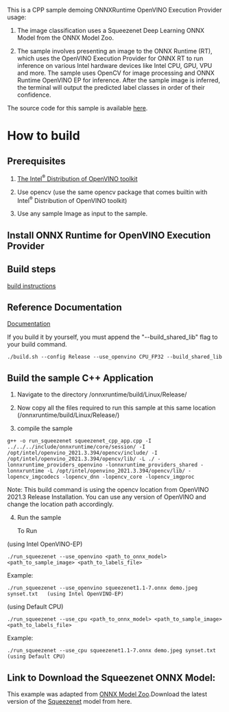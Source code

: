 This is a CPP sample demoing ONNXRuntime OpenVINO Execution Provider usage:

1. The image classification uses a Squeezenet Deep Learning ONNX Model from the ONNX Model Zoo.

2. The sample involves presenting an image to the ONNX Runtime (RT), which uses the OpenVINO Execution Provider for ONNX RT to run inference on various Intel hardware devices like Intel CPU, GPU, VPU and more. The sample uses OpenCV for image processing and ONNX Runtime OpenVINO EP for inference. After the sample image is inferred, the terminal will output the predicted label classes in order of their confidence.

The source code for this sample is available [here](https://github.com/microsoft/onnxruntime/tree/master/samples/c_cxx/OpenVINO_EP_samples/squeezenet_classification).

# How to build

## Prerequisites
1. [The Intel<sup>®</sup> Distribution of OpenVINO toolkit](https://docs.openvinotoolkit.org/latest/index.html)

2. Use opencv (use the same opencv package that comes builtin with Intel<sup>®</sup> Distribution of OpenVINO toolkit)

3. Use any sample Image as input to the sample.

## Install ONNX Runtime for OpenVINO Execution Provider

## Build steps
[build instructions](https://www.onnxruntime.ai/docs/reference/execution-providers/OpenVINO-ExecutionProvider.html#build)


## Reference Documentation
[Documentation](https://www.onnxruntime.ai/docs/reference/execution-providers/OpenVINO-ExecutionProvider.html)

If you build it by yourself, you must append the "--build_shared_lib" flag to your build command. 
```
./build.sh --config Release --use_openvino CPU_FP32 --build_shared_lib 
```

## Build the sample C++ Application

1. Navigate to the directory /onnxruntime/build/Linux/Release/

2. Now copy all the files required to run this sample at this same location (/onnxruntime/build/Linux/Release/)

3. compile the sample

```
g++ -o run_squeezenet squeezenet_cpp_app.cpp -I ../../../include/onnxruntime/core/session/ -I /opt/intel/openvino_2021.3.394/opencv/include/ -I /opt/intel/openvino_2021.3.394/opencv/lib/ -L ./ -lonnxruntime_providers_openvino -lonnxruntime_providers_shared -lonnxruntime -L /opt/intel/openvino_2021.3.394/opencv/lib/ -lopencv_imgcodecs -lopencv_dnn -lopencv_core -lopencv_imgproc
```

Note: This build command is using the opencv location from OpenVINO 2021.3 Release Installation. You can use any version of OpenVINO and change the location path accordingly.

4. Run the sample

    To Run

(using Intel OpenVINO-EP)

```
./run_squeezenet --use_openvino <path_to_onnx_model> <path_to_sample_image> <path_to_labels_file>
```

Example:

```
./run_squeezenet --use_openvino squeezenet1.1-7.onnx demo.jpeg synset.txt   (using Intel OpenVINO-EP)
```

(using Default CPU)

```
./run_squeezenet --use_cpu <path_to_onnx_model> <path_to_sample_image> <path_to_labels_file>
```

Example:

```
./run_squeezenet --use_cpu squeezenet1.1-7.onnx demo.jpeg synset.txt   (using Default CPU)
```

## Link to Download the Squeezenet ONNX Model:

This example was adapted from [ONNX Model Zoo](https://github.com/onnx/models).Download the latest version of the [Squeezenet](https://github.com/onnx/models/tree/master/vision/classification/squeezenet) model from here.